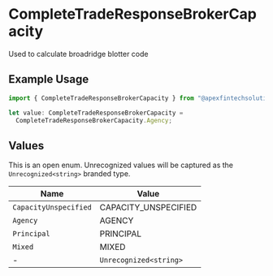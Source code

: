 # CompleteTradeResponseBrokerCapacity

Used to calculate broadridge blotter code

## Example Usage

```typescript
import { CompleteTradeResponseBrokerCapacity } from "@apexfintechsolutions/ascend-sdk/models/components";

let value: CompleteTradeResponseBrokerCapacity =
  CompleteTradeResponseBrokerCapacity.Agency;
```

## Values

This is an open enum. Unrecognized values will be captured as the `Unrecognized<string>` branded type.

| Name                   | Value                  |
| ---------------------- | ---------------------- |
| `CapacityUnspecified`  | CAPACITY_UNSPECIFIED   |
| `Agency`               | AGENCY                 |
| `Principal`            | PRINCIPAL              |
| `Mixed`                | MIXED                  |
| -                      | `Unrecognized<string>` |